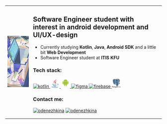
<table>
<tr><td>
<img width="180px" src="https://github.com/Odenezhkina/odenezhkina/blob/main/lofi_image.jpeg" style="background-size: cover">
</td>
<td>

## Software Engineer student with interest in android development and UI/UX-design

+ Currently studying __Kotlin__, __Java__, __Android SDK__ and a little bit __Web Development__
+ Software Engineer student at __ITIS KFU__

### Tech stack:
<p> 
<a href="https://kotlinlang.org" target="_blank" rel="noreferrer"> <img src="https://www.vectorlogo.zone/logos/kotlinlang/kotlinlang-icon.svg" alt="kotlin" height="25"/> </a> 
<a href="https://www.java.com" target="_blank" rel="noreferrer"> <img src="https://raw.githubusercontent.com/devicons/devicon/master/icons/java/java-original.svg" alt="java" height="30"/> </a>
<a href="https://developer.android.com" target="_blank" rel="noreferrer"> 
<img src="https://raw.githubusercontent.com/devicons/devicon/master/icons/android/android-original-wordmark.svg" alt="android" height="30"/> </a> 
<a href="https://www.figma.com/" target="_blank" rel="noreferrer"> <img src="https://www.vectorlogo.zone/logos/figma/figma-icon.svg" alt="figma" height="30"/> </a>
<a href="https://firebase.google.com/" target="_blank" rel="noreferrer"> <img src="https://www.vectorlogo.zone/logos/firebase/firebase-icon.svg" alt="firebase" height="30"/> </a> 
<a href="https://www.postgresql.org" target="_blank" rel="noreferrer"> <img src="https://raw.githubusercontent.com/devicons/devicon/master/icons/postgresql/postgresql-original-wordmark.svg" alt="postgresql" height="30"/> </a> </p>


### Contact me:
<p>
<a href="https://t.me/odenezhkina" target="blank">
<img align="center" src="https://upload.wikimedia.org/wikipedia/commons/8/82/Telegram_logo.svg" alt="odenezhkina" height="30" width="40" /></a>

<a href="" target="blank">
<img align="center" src="https://upload.wikimedia.org/wikipedia/commons/f/f8/LinkedIn_icon_circle.svg" alt="odenezhkina" height="30" width="40" /></a>
</p>
</td>
</tr>
</table>
